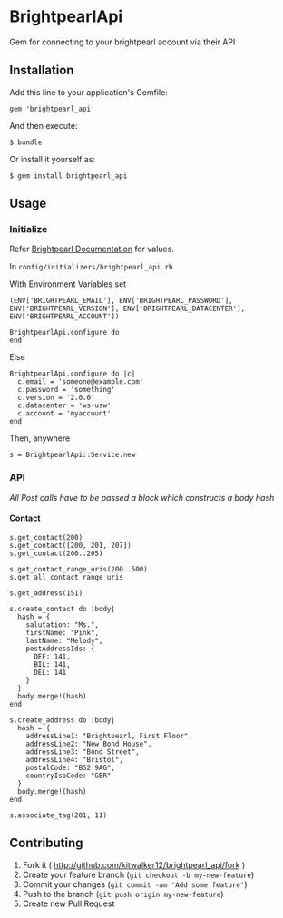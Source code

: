 # BrightpearlApi

Gem for connecting to your brightpearl account via their API

## Installation

Add this line to your application's Gemfile:

    gem 'brightpearl_api'

And then execute:

    $ bundle

Or install it yourself as:

    $ gem install brightpearl_api

## Usage

### Initialize

Refer [Brightpearl Documentation](http://www.brightpearl.com/developer/latest/tutorial/getting-started.html) for values.

In ```config/initializers/brightpearl_api.rb```

With Environment Variables set

```(ENV['BRIGHTPEARL_EMAIL'], ENV['BRIGHTPEARL_PASSWORD'], ENV['BRIGHTPEARL_VERSION'], ENV['BRIGHTPEARL_DATACENTER'], ENV['BRIGHTPEARL_ACCOUNT'])```

```
BrightpearlApi.configure do
end
```

Else

```
BrightpearlApi.configure do |c|
  c.email = 'someone@example.com'
  c.password = 'something'
  c.version = '2.0.0'
  c.datacenter = 'ws-usw'
  c.account = 'myaccount'
end
```

Then, anywhere

```
s = BrightpearlApi::Service.new
```

### API

*All Post calls have to be passed a block which constructs a body hash*

#### Contact

```
s.get_contact(200)
s.get_contact([200, 201, 207])
s.get_contact(200..205)

s.get_contact_range_uris(200..500)
s.get_all_contact_range_uris

s.get_address(151)

s.create_contact do |body|
  hash = {
    salutation: "Ms.",
    firstName: "Pink",
    lastName: "Melody",
    postAddressIds: {
      DEF: 141,
      BIL: 141,
      DEL: 141
    }
  }
  body.merge!(hash)
end

s.create_address do |body|
  hash = {
    addressLine1: "Brightpearl, First Floor",
    addressLine2: "New Bond House",
    addressLine3: "Bond Street",
    addressLine4: "Bristol",
    postalCode: "BS2 9AG",
    countryIsoCode: "GBR"
  }
  body.merge!(hash)
end

s.associate_tag(201, 11)
```

## Contributing

1. Fork it ( http://github.com/kitwalker12/brightpearl_api/fork )
2. Create your feature branch (`git checkout -b my-new-feature`)
3. Commit your changes (`git commit -am 'Add some feature'`)
4. Push to the branch (`git push origin my-new-feature`)
5. Create new Pull Request
